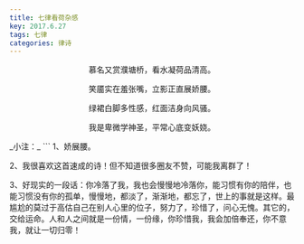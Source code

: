 ```yaml
---
title: 七律看荷杂感
key: 2017.6.27
tags: 七律
categories: 律诗
---
```


<p align="center">慕名又赏濮塘桥，看水凝荷品清高。
</p>
<p align="center">笑靥实在羞张嘴，立影正直展娇腰。
</p>
<p align="center">绿裙白脚多性感，红面洁身向风骚。
</p>
<p align="center">我是卑微学神圣，平常心底变妖娆。
</p>
_小注：_
```
1、娇展腰。

2、我很喜欢这首速成的诗！但不知道很多圈友不赞，可能我离群了！

3、好现实的一段话：你冷落了我，我也会慢慢地冷落你，能习惯有你的陪伴，也能习惯没有你的孤单，慢慢地，都淡了，渐渐地，都忘了，世上的事就是这样。最尴尬的莫过于高估自己在别人心里的位子，努力了，珍惜了，问心无愧。其它的，交给运命。人和人之间就是一份情，一份缘，你珍惜我，我会加倍奉还，你不意我，就让一切归零！

```